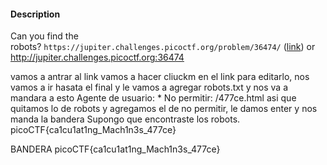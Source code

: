 #### Description

Can you find the robots? `https://jupiter.challenges.picoctf.org/problem/36474/` ([link](https://jupiter.challenges.picoctf.org/problem/36474/)) or http://jupiter.challenges.picoctf.org:36474

vamos a antrar al link
vamos a hacer cliuckm en el link para editarlo, nos vamos a ir hasata el final y le vamos a agregar robots.txt
y nos va a mandara a esto
Agente de usuario: *
No permitir: /477ce.html
asi que quitamos lo de robots y agregamos el de no permitir, le damos enter y nos manda la bandera
Supongo que encontraste los robots.  
picoCTF{ca1cu1at1ng_Mach1n3s_477ce}

BANDERA
picoCTF{ca1cu1at1ng_Mach1n3s_477ce}
     